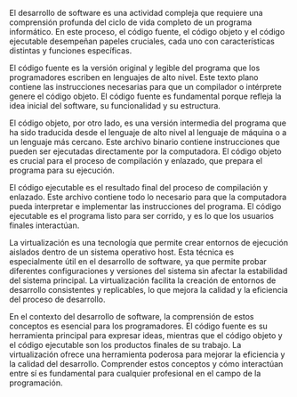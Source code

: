 El desarrollo de software es una actividad compleja que requiere una comprensión profunda del ciclo de vida completo de un programa informático. En este proceso, el código fuente, el código objeto y el código ejecutable desempeñan papeles cruciales, cada uno con características distintas y funciones específicas.

El código fuente es la versión original y legible del programa que los programadores escriben en lenguajes de alto nivel. Este texto plano contiene las instrucciones necesarias para que un compilador o intérprete genere el código objeto. El código fuente es fundamental porque refleja la idea inicial del software, su funcionalidad y su estructura.

El código objeto, por otro lado, es una versión intermedia del programa que ha sido traducida desde el lenguaje de alto nivel al lenguaje de máquina o a un lenguaje más cercano. Este archivo binario contiene instrucciones que pueden ser ejecutadas directamente por la computadora. El código objeto es crucial para el proceso de compilación y enlazado, que prepara el programa para su ejecución.

El código ejecutable es el resultado final del proceso de compilación y enlazado. Este archivo contiene todo lo necesario para que la computadora pueda interpretar e implementar las instrucciones del programa. El código ejecutable es el programa listo para ser corrido, y es lo que los usuarios finales interactúan.

La virtualización es una tecnología que permite crear entornos de ejecución aislados dentro de un sistema operativo host. Esta técnica es especialmente útil en el desarrollo de software, ya que permite probar diferentes configuraciones y versiones del sistema sin afectar la estabilidad del sistema principal. La virtualización facilita la creación de entornos de desarrollo consistentes y replicables, lo que mejora la calidad y la eficiencia del proceso de desarrollo.

En el contexto del desarrollo de software, la comprensión de estos conceptos es esencial para los programadores. El código fuente es su herramienta principal para expresar ideas, mientras que el código objeto y el código ejecutable son los productos finales de su trabajo. La virtualización ofrece una herramienta poderosa para mejorar la eficiencia y la calidad del desarrollo. Comprender estos conceptos y cómo interactúan entre sí es fundamental para cualquier profesional en el campo de la programación.
